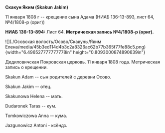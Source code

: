 **Скакун Яким (Skakun Jakim)**

11 января 1808 г -- крещение сына Адама (НИАБ 136-13-893, лист 64,
№4/1808-р (ориг))

**НИАБ 136-13-894:** Лист 64. **Метрическая запись №4/1808-р (ориг).**

![](./Осовская волость/Осово/Скакуны/Яким Елена/media/45b3ed114d4b3c2a8326ac62b77b365f77fe88c5.png){width="6.496527777777778in"
height="0.8093000874890639in"}

Дедиловичская Покровская церковь. 11 января 1808 года. Метрическая
запись о крещении.

Skakun Adam -- сын родителей с деревни Осовo.

Skakun Jakim -- отец.

Skakunowa Helena -- мать.

Dudaronek Taras -- кум.

Tomkowiczowa Anna -- кума.

Jazgunowicz Antoni - ксёндз.
